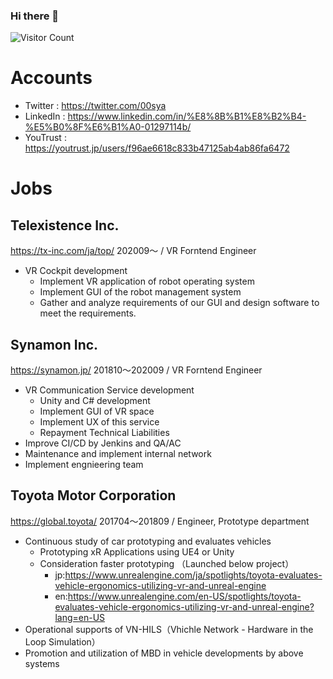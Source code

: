 ### Hi there 🌱

![Visitor Count](https://profile-counter.glitch.me/DBKKH/count.svg)

# Accounts
- Twitter : https://twitter.com/00sya
- LinkedIn : https://www.linkedin.com/in/%E8%8B%B1%E8%B2%B4-%E5%B0%8F%E6%B1%A0-01297114b/
- YouTrust : https://youtrust.jp/users/f96ae6618c833b47125ab4ab86fa6472

# Jobs

## Telexistence Inc.
https://tx-inc.com/ja/top/
202009〜 / VR Forntend Engineer
- VR Cockpit development
  - Implement VR application of robot operating system
  - Implement GUI of the robot management system
  - Gather and analyze requirements of our GUI and design software to meet the requirements.


## Synamon Inc.
https://synamon.jp/
201810〜202009 / VR Forntend Engineer

- VR Communication Service development
  - Unity and C# development
  - Implement GUI of VR space
  - Implement UX of this service
  - Repayment Technical Liabilities
- Improve CI/CD by Jenkins and QA/AC
- Maintenance and implement internal network
- Implement engnieering team


## Toyota Motor Corporation
https://global.toyota/
201704〜201809 / Engineer, Prototype department

- Continuous study of car prototyping and evaluates vehicles
  - Prototyping xR Applications using UE4 or Unity
  - Consideration faster prototyping 
  （Launched below project）
    - jp:https://www.unrealengine.com/ja/spotlights/toyota-evaluates-vehicle-ergonomics-utilizing-vr-and-unreal-engine
    - en:https://www.unrealengine.com/en-US/spotlights/toyota-evaluates-vehicle-ergonomics-utilizing-vr-and-unreal-engine?lang=en-US
- Operational supports of VN-HILS（Vhichle Network - Hardware in the Loop Simulation）
- Promotion and utilization of MBD in vehicle developments by above systems

<!--
**DBKKH/DBKKH** is a ✨ _special_ ✨ repository because its `README.md` (this file) appears on your GitHub profile.

reference of counter:https://crieit.net/posts/GitHub-README

Here are some ideas to get you started:

- 🔭 I’m currently working on ...
- 🌱 I’m currently learning ...
- 👯 I’m looking to collaborate on ...
- 🤔 I’m looking for help with ...
- 💬 Ask me about ...
- 📫 How to reach me: ...
- 😄 Pronouns: ...
- ⚡ Fun fact: ...
-->

